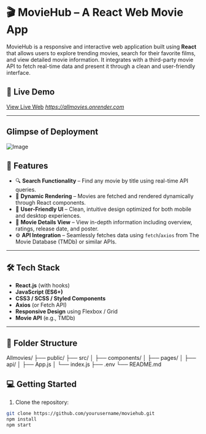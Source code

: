 # 🎬 MovieHub – A React Web Movie App

MovieHub is a responsive and interactive web application built using **React** that allows users to explore trending movies, search for their favorite films, and view detailed movie information. It integrates with a third-party movie API to fetch real-time data and present it through a clean and user-friendly interface.

## 🚀 Live Demo

[View Live Web](#) *https://allmovies.onrender.com*

---
## Glimpse of Deployment
![Image](https://github.com/user-attachments/assets/06d226e4-263f-4764-8a71-7b4cd4b3442e)

## 📌 Features

- 🔍 **Search Functionality** – Find any movie by title using real-time API queries.
- 🧠 **Dynamic Rendering** – Movies are fetched and rendered dynamically through React components.
- 🎨 **User-Friendly UI** – Clean, intuitive design optimized for both mobile and desktop experiences.
- 📄 **Movie Details View** – View in-depth information including overview, ratings, release date, and poster.
- ⚙️ **API Integration** – Seamlessly fetches data using `fetch`/`axios` from The Movie Database (TMDb) or similar APIs.

---

## 🛠️ Tech Stack

- **React.js** (with hooks)
- **JavaScript (ES6+)**
- **CSS3 / SCSS / Styled Components**
- **Axios** (or Fetch API)
- **Responsive Design** using Flexbox / Grid
- **Movie API** (e.g., TMDb)

---

## 📂 Folder Structure
Allmovies/
├── public/
├── src/
│ ├── components/
│ ├── pages/
│ ├── api/
│ ├── App.js
│ └── index.js
├── .env
└── README.md

## 💻 Getting Started

1. Clone the repository:
```bash
git clone https://github.com/yourusername/moviehub.git
npm install
npm start


